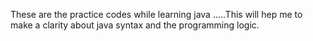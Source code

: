 These are the practice codes while learning java .....This will hep me to make a clarity about java syntax and the programming logic.
